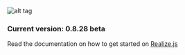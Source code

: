 ![alt tag](https://working-minds.github.io/realizejs/assets/img/content/realizejs.png)

### Current version: 0.8.28 beta

Read the documentation on how to get started on [Realize.js](https://working-minds.github.io/realizejs/en)
